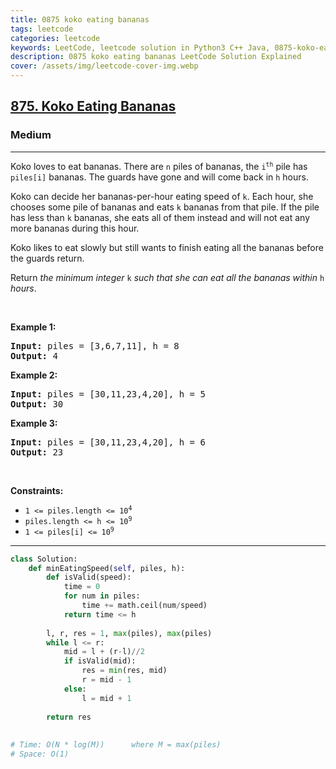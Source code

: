 ```yaml
---
title: 0875 koko eating bananas
tags: leetcode
categories: leetcode
keywords: LeetCode, leetcode solution in Python3 C++ Java, 0875-koko-eating-bananas solution
description: 0875 koko eating bananas LeetCode Solution Explained
cover: /assets/img/leetcode-cover-img.webp
---
```



<h2><a href="https://leetcode.com/problems/koko-eating-bananas/">875. Koko Eating Bananas</a></h2><h3>Medium</h3><hr><div><p>Koko loves to eat bananas. There are <code>n</code> piles of bananas, the <code>i<sup>th</sup></code> pile has <code>piles[i]</code> bananas. The guards have gone and will come back in <code>h</code> hours.</p>

<p>Koko can decide her bananas-per-hour eating speed of <code>k</code>. Each hour, she chooses some pile of bananas and eats <code>k</code> bananas from that pile. If the pile has less than <code>k</code> bananas, she eats all of them instead and will not eat any more bananas during this hour.</p>

<p>Koko likes to eat slowly but still wants to finish eating all the bananas before the guards return.</p>

<p>Return <em>the minimum integer</em> <code>k</code> <em>such that she can eat all the bananas within</em> <code>h</code> <em>hours</em>.</p>

<p>&nbsp;</p>
<p><strong class="example">Example 1:</strong></p>

<pre><strong>Input:</strong> piles = [3,6,7,11], h = 8
<strong>Output:</strong> 4
</pre>

<p><strong class="example">Example 2:</strong></p>

<pre><strong>Input:</strong> piles = [30,11,23,4,20], h = 5
<strong>Output:</strong> 30
</pre>

<p><strong class="example">Example 3:</strong></p>

<pre><strong>Input:</strong> piles = [30,11,23,4,20], h = 6
<strong>Output:</strong> 23
</pre>

<p>&nbsp;</p>
<p><strong>Constraints:</strong></p>

<ul>
	<li><code>1 &lt;= piles.length &lt;= 10<sup>4</sup></code></li>
	<li><code>piles.length &lt;= h &lt;= 10<sup>9</sup></code></li>
	<li><code>1 &lt;= piles[i] &lt;= 10<sup>9</sup></code></li>
</ul>
</div>

---




```python
class Solution:
    def minEatingSpeed(self, piles, h):
        def isValid(speed):
            time = 0
            for num in piles:
                time += math.ceil(num/speed)
            return time <= h
        
        l, r, res = 1, max(piles), max(piles)
        while l <= r:
            mid = l + (r-l)//2
            if isValid(mid):
                res = min(res, mid)
                r = mid - 1
            else:
                l = mid + 1
        
        return res
    
    
# Time: O(N * log(M))      where M = max(piles)
# Space: O(1)
```
